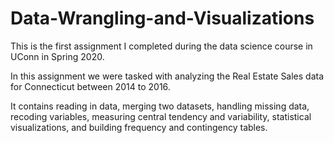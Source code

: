 # Data-Wrangling-and-Visualizations
This is the first assignment I completed during the data science course in UConn in Spring 2020.

In this assignment we were tasked with analyzing the Real Estate Sales data for Connecticut between 2014 to 2016.

It contains reading in data, merging two datasets, handling missing data, recoding variables, measuring central tendency and variability, 
statistical visualizations, and building frequency and contingency tables.
